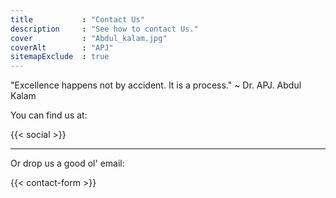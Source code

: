 ```yaml
---
title           : "Contact Us"
description     : "See how to contact Us."
cover           : "Abdul_kalam.jpg"
coverAlt        : "APJ"
sitemapExclude  : true
---
```


"Excellence happens not by accident. It is a process." ~ Dr. APJ. Abdul Kalam

You can find us at:

{{< social >}}

---

Or drop us a good ol' email:

{{< contact-form >}}
